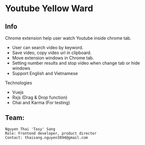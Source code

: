 # Youtube Yellow Ward

## Info

Chrome extension help user watch Youtube inside chrome tab. 
- User can search video by keyword.
- Save video, copy video url in clipboard.
- Move extension windows in Chrome tab.
- Setting number results and stop video when change tab or hide windows
- Support English and Vietnamese

Technologies
- Vuejs
- Rxjs (Drag & Drop function)
- Chai and Karma (For testing)

Team:
- 
    Nguyen Thai 'Tasy' Sang
    Role: Frontend developer, product director
    Contact: thaisang.nguyen3894@gmail.com
